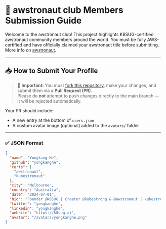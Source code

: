 # 📘 awstronaut club Members Submission Guide

Welcome to the awstronaut club! This project highlights K8SUG-certified awstronaut community members around the world. You must be fully AWS-certified and have officially claimed your awstronaut title before submitting.  
More info on [awstronaut](https://linkedin.com/company/awstronaut).

---

## 📥 How to Submit Your Profile

> 🚨 **Important:** You must [fork this repository](https://docs.github.com/en/get-started/quickstart/fork-a-repo), make your changes, and submit them via a **Pull Request (PR)**.  
> Please do **not** attempt to push changes directly to the main branch — it will be rejected automatically.

Your PR should include:

- A new entry at the bottom of `users.json`
- A custom avatar image (optional) added to the `avatars/` folder

---

### ✅ JSON Format

```json
{
  "name": "Yongkang He",
  "github": "yongkanghe",
  "certs": [
    "awstronaut",
    "kubestronaut"
  ],
  "city": "Melbourne",
  "country": "Australia",
  "date": "2024-07-01",
  "bio": "Founder @K8SUG | Creator @kubestrong & @awstronaut | kubestronaut | Akamai Advocate | AWS Builder | Azure MVP | Google GDE | Alibaba MVP | Multi-Cloud | Community Reach | DevRel | 100K Social Reach",
  "twitter": "yongkanghe",
  "linkedin": "yongkanghe",
  "website": "https://k8sug.ai",
  "avatar": "/avatars/yongkanghe.png"
}
